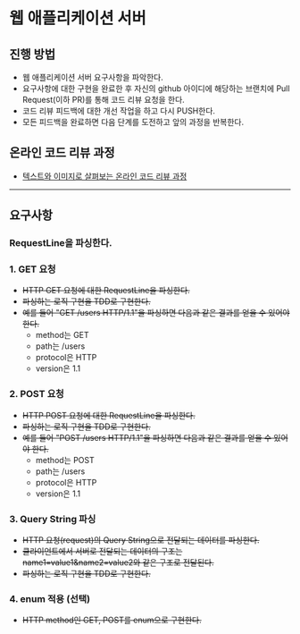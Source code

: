 # 웹 애플리케이션 서버
## 진행 방법
* 웹 애플리케이션 서버 요구사항을 파악한다.
* 요구사항에 대한 구현을 완료한 후 자신의 github 아이디에 해당하는 브랜치에 Pull Request(이하 PR)를 통해 코드 리뷰 요청을 한다.
* 코드 리뷰 피드백에 대한 개선 작업을 하고 다시 PUSH한다.
* 모든 피드백을 완료하면 다음 단계를 도전하고 앞의 과정을 반복한다.

## 온라인 코드 리뷰 과정
* [텍스트와 이미지로 살펴보는 온라인 코드 리뷰 과정](https://github.com/next-step/nextstep-docs/tree/master/codereview)

---

## 요구사항
### RequestLine을 파싱한다.
### 1. GET 요청
* ~~HTTP GET 요청에 대한 RequestLine을 파싱한다.~~
* ~~파싱하는 로직 구현을 TDD로 구현한다.~~
* ~~예를 들어 "GET /users HTTP/1.1"을 파싱하면 다음과 같은 결과를 얻을 수 있어야 한다.~~
    * method는 GET
    * path는 /users
    * protocol은 HTTP
    * version은 1.1

### 2. POST 요청
* ~~HTTP POST 요청에 대한 RequestLine을 파싱한다.~~
* ~~파싱하는 로직 구현을 TDD로 구현한다.~~
* ~~예를 들어 "POST /users HTTP/1.1"을 파싱하면 다음과 같은 결과를 얻을 수 있어야 한다.~~
  * method는 POST
  * path는 /users
  * protocol은 HTTP
  * version은 1.1
### 3. Query String 파싱
* ~~HTTP 요청(request)의 Query String으로 전달되는 데이터를 파싱한다.~~
* ~~클라이언트에서 서버로 전달되는 데이터의 구조는 name1=value1&name2=value2와 같은 구조로 전달된다.~~
* ~~파싱하는 로직 구현을 TDD로 구현한다.~~
### 4. enum 적용 (선택)
* ~~HTTP method인 GET, POST를 enum으로 구현한다.~~